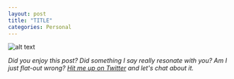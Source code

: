 ```yaml
---
layout: post
title: "TITLE"
categories: Personal
---
```


![alt text][headerImg]



<!-- more -->



*Did you enjoy this post? Did something I say really resonate with you? Am I just flat-out wrong? [Hit me up on Twitter][twitter] and let's chat about it.*

[headerImg]: IMAGEURL "altText"
[twitter]: http://twitter.com/niclake
